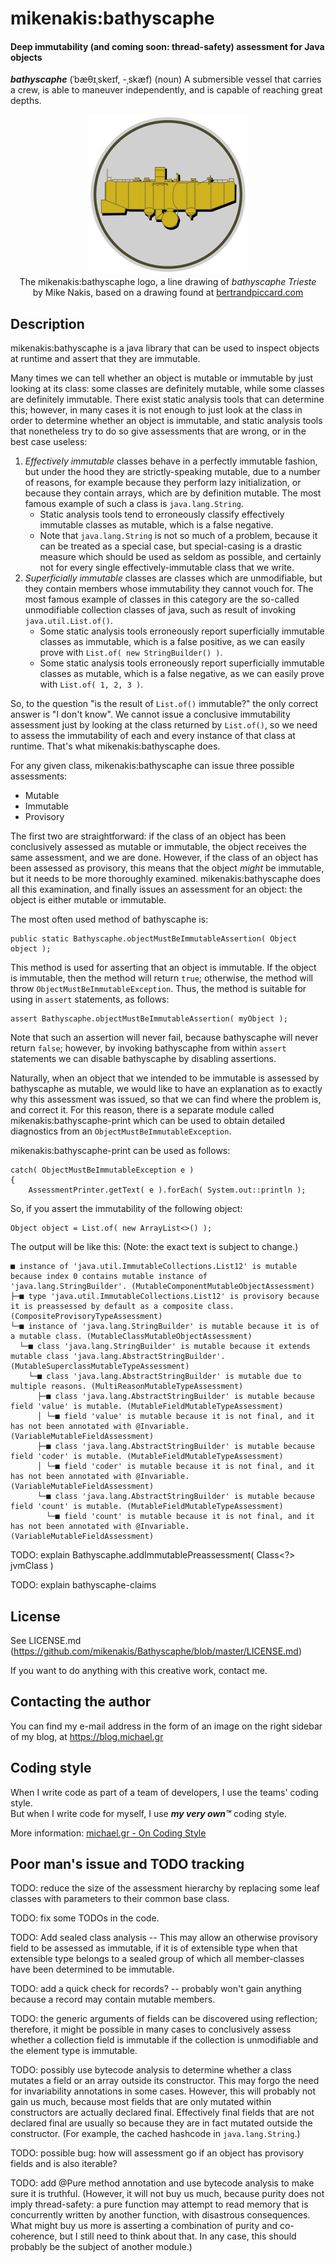 # mikenakis:bathyscaphe

#### Deep immutability (and coming soon: thread-safety) assessment for Java objects

**_bathyscaphe_** (ˈbæθɪˌskeɪf, -ˌskæf) (noun) A submersible vessel that carries a crew, is able to maneuver independently, and
is capable of reaching great depths.

<p align="center">
<img title="mikenakis:bathyscaphe logo" src="mikenakis-bathyscaphe-logo.svg" width="256"/><br/>
The mikenakis:bathyscaphe logo, a line drawing of <i>bathyscaphe Trieste</i><br/>
by Mike Nakis, based on a drawing found at <a href="https://bertrandpiccard.com/3-generations/jacques-piccard">bertrandpiccard.com</a><br/>
</p>

## Description

mikenakis:bathyscaphe is a java library that can be used to inspect objects at runtime and assert that they are immutable.

Many times we can tell whether an object is mutable or immutable by just looking at its class: some classes are definitely mutable, while some classes are definitely immutable. There exist static analysis tools that can determine this; however, in many cases it is not enough to just look at the class in order to determine whether an object is immutable, and static analysis tools that nonetheless try to do so give assessments that are wrong, or in the best case useless:
1. _Effectively immutable_ classes behave in a perfectly immutable fashion, but under the hood they are strictly-speaking mutable, due to a number of reasons, for example because they perform lazy initialization, or because they contain arrays, which are by definition mutable. The most famous example of such a class is `java.lang.String`.
    - Static analysis tools tend to erroneously classify effectively immutable classes as mutable, which is a false negative. 
    - Note that `java.lang.String` is not so much of a problem, because it can be treated as a special case, but special-casing is a drastic measure which should be used as seldom as possible, and certainly not for every single effectively-immutable class that we write.
2. _Superficially immutable_ classes are classes which are unmodifiable, but they contain members whose immutability they cannot vouch for. The most famous example of classes in this category are the so-called unmodifiable collection classes of java, such as result of invoking `java.util.List.of()`.    
    - Some static analysis tools erroneously report superficially immutable classes as immutable, which is a false positive, as we can easily prove with `List.of( new StringBuilder() )`. 
    - Some static analysis tools erroneously report superficially immutable classes as mutable, which is a false negative, as we can easily prove with `List.of( 1, 2, 3 )`.

So, to the question "is the result of `List.of()` immutable?" the only correct answer is "I don't know". We cannot issue a conclusive immutability assessment just by looking at the class returned by `List.of()`, so we need to assess the immutability of each and every instance of that class at runtime. That's what mikenakis:bathyscaphe does.

For any given class, mikenakis:bathyscaphe can issue three possible assessments:
  - Mutable
  - Immutable
  - Provisory

The first two are straightforward: if the class of an object has been conclusively assessed as mutable or immutable, the object receives the same assessment, and we are done. However, if the class of an object has been assessed as provisory, this means that the object _might_ be immutable, but it needs to be more thoroughly examined. mikenakis:bathyscaphe does all this examination, and finally issues an assessment for an object: the object is either mutable or immutable.  

The most often used method of bathyscaphe is:

	public static Bathyscaphe.objectMustBeImmutableAssertion( Object object );

This method is used for asserting that an object is immutable. If the object is immutable, then the method will return `true`; otherwise, the method will throw `ObjectMustBeImmutableException`. Thus, the method is suitable for using in `assert` statements, as follows:

	assert Bathyscaphe.objectMustBeImmutableAssertion( myObject );  

Note that such an assertion will never fail, because bathyscaphe will never return `false`; however, by invoking bathyscaphe from within `assert` statements we can disable bathyscaphe by disabling assertions.

Naturally, when an object that we intended to be immutable is assessed by bathyscaphe as mutable, we would like to have an explanation as to exactly why this assessment was issued, so that we can find where the problem is, and correct it. For this reason, there is a separate module called mikenakis:bathyscaphe-print which can be used to obtain detailed diagnostics from an `ObjectMustBeImmutableException`.

mikenakis:bathyscaphe-print can be used as follows:

	catch( ObjectMustBeImmutableException e )
	{
		AssessmentPrinter.getText( e ).forEach( System.out::println );

So, if you assert the immutability of the following object:

	Object object = List.of( new ArrayList<>() );

The output will be like this: (Note: the exact text is subject to change.)

    ■ instance of 'java.util.ImmutableCollections.List12' is mutable because index 0 contains mutable instance of 'java.lang.StringBuilder'. (MutableComponentMutableObjectAssessment)
    ├─■ type 'java.util.ImmutableCollections.List12' is provisory because it is preassessed by default as a composite class. (CompositeProvisoryTypeAssessment)
    └─■ instance of 'java.lang.StringBuilder' is mutable because it is of a mutable class. (MutableClassMutableObjectAssessment)
      └─■ class 'java.lang.StringBuilder' is mutable because it extends mutable class 'java.lang.AbstractStringBuilder'. (MutableSuperclassMutableTypeAssessment)
        └─■ class 'java.lang.AbstractStringBuilder' is mutable due to multiple reasons. (MultiReasonMutableTypeAssessment)
          ├─■ class 'java.lang.AbstractStringBuilder' is mutable because field 'value' is mutable. (MutableFieldMutableTypeAssessment)
          │ └─■ field 'value' is mutable because it is not final, and it has not been annotated with @Invariable. (VariableMutableFieldAssessment)
          ├─■ class 'java.lang.AbstractStringBuilder' is mutable because field 'coder' is mutable. (MutableFieldMutableTypeAssessment)
          │ └─■ field 'coder' is mutable because it is not final, and it has not been annotated with @Invariable. (VariableMutableFieldAssessment)
          └─■ class 'java.lang.AbstractStringBuilder' is mutable because field 'count' is mutable. (MutableFieldMutableTypeAssessment)
            └─■ field 'count' is mutable because it is not final, and it has not been annotated with @Invariable. (VariableMutableFieldAssessment)

TODO: explain Bathyscaphe.addImmutablePreassessment( Class<?> jvmClass )

TODO: explain bathyscaphe-claims

## License

See LICENSE.md (https://github.com/mikenakis/Bathyscaphe/blob/master/LICENSE.md)

If you want to do anything with this creative work, contact me.

## Contacting the author

You can find my e-mail address in the form of an image on the right sidebar of my blog, at https://blog.michael.gr

## Coding style

When I write code as part of a team of developers, I use the teams' coding style.  
But when I write code for myself, I use _**my very own™**_ coding style.

More information: [michael.gr - On Coding Style](https://blog.michael.gr/2018/04/on-coding-style.html)

## Poor man's issue and TODO tracking

TODO: reduce the size of the assessment hierarchy by replacing some leaf classes with parameters to their common base class.

TODO: fix some TODOs in the code.

TODO: Add sealed class analysis -- This may allow an otherwise provisory field to be assessed as immutable, if it is of extensible type when that extensible type belongs to a sealed group of which all member-classes have been determined to be immutable.

TODO: add a quick check for records? -- probably won't gain anything because a record may contain mutable members.

TODO: the generic arguments of fields can be discovered using reflection; therefore, it might be possible in many cases to conclusively assess whether a collection field is immutable if the collection is unmodifiable and the element type is immutable.

TODO: possibly use bytecode analysis to determine whether a class mutates a field or an array outside its constructor. This may forgo the need for invariability annotations in some cases. However, this will probably not gain us much, because most fields that are only mutated within constructors are actually declared final. Effectively final fields that are not declared final are usually so because they are in fact mutated outside the constructor. (For example, the cached hashcode in `java.lang.String`.)

TODO: possible bug: how will assessment go if an object has provisory fields and is also iterable?

TODO: add @Pure method annotation and use bytecode analysis to make sure it is truthful. (However, it will not buy us much, because purity does not imply thread-safety: a pure function may attempt to read memory that is concurrently written by another function, with disastrous consequences. What might buy us more is asserting a combination of purity and co-coherence, but I still need to think about that. In any case, this should probably be the subject of another module.)
